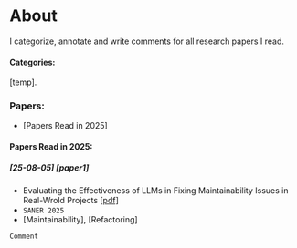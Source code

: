 # About
I categorize, annotate and write comments for all research papers I read.

#### Categories:
[temp].

### Papers:
- [Papers Read in 2025]

#### Papers Read in 2025:

##### [25-08-05] [paper1]
- Evaluating the Effectiveness of LLMs in Fixing Maintainability Issues in Real-Wrold Projects [[pdf]](https://arxiv.org/abs/2502.02368)
- `SANER 2025`
- [Maintainability], [Refactoring]
```
Comment
```
